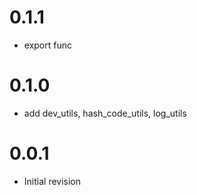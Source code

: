 # 0.1.1

- export func

# 0.1.0

- add dev_utils, hash_code_utils, log_utils

# 0.0.1

- Initial revision
